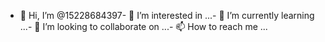 - 👋 Hi, I’m @15228684397- 👀 I’m interested in ...- 🌱 I’m currently learning ...- 💞️ I’m looking to collaborate on ...- 📫 How to reach me ...<!---15228684397/15228684397 is a ✨ special ✨ repository because its `README.md` (this file) appears on your GitHub profile.You can click the Preview link to take a look at your changes.--->
